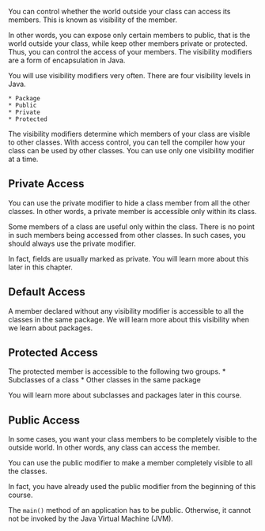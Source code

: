You can control whether the world outside your class can access its members.
This is known as visibility of the member.

In other words, you can expose only certain members to public, that is the
world outside your class, while keep other members private or protected.
Thus, you can control the access of your members. The visibility modifiers are
a form of encapsulation in Java.

You will use visibility modifiers very often. There are four visibility levels in
Java.

    * Package
    * Public
    * Private
    * Protected

The visibility modifiers determine which members of your class are visible
to other classes. With access control, you can tell the compiler how your class
can be used by other classes. You can use only one visibility modifier at a time.

## Private Access

You can use the private modifier to hide a class member from all the other classes.
In other words, a private member is accessible only within its class.

Some members of a class are useful only within the class. There is no point in
such members being accessed from other classes. In such cases, you should always
use the private modifier. 

In fact, fields are usually marked as private. You will learn more about this
later in this chapter.

## Default Access

A member declared without any visibility modifier is accessible to all the classes
in the same package. We will learn more about this visibility when we learn about
packages. 

## Protected Access

The protected member is accessible to the following two groups.
    * Subclasses of a class
    * Other classes in the same package

You will learn more about subclasses and packages later in this course.

## Public Access

In some cases, you want your class members to be completely visible to the
outside world. In other words, any class can access the member. 

You can use the public modifier to make a member completely visible to all
the classes.

In fact, you have already used the public modifier from the beginning of this
course.

The `main()` method of an application has to be public. Otherwise, it cannot
not be invoked by the Java Virtual Machine (JVM).